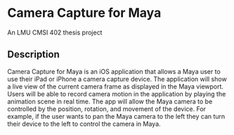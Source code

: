 # Camera Capture for Maya
An LMU CMSI 402 thesis project

## Description
Camera Capture for Maya is an iOS application that allows a Maya user to use their iPad or iPhone a camera capture device. The application will show a live view of the current camera frame as displayed in the Maya viewport. Users will be able to record camera motion in the application by playing the animation scene in real time. The app will allow the Maya camera to be controlled by the position, rotation, and movement of the device. For example, if the user wants to pan the Maya camera to the left they can turn their device to the left to control the camera in Maya.